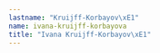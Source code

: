 ```yaml
---
lastname: "Kruijff-Korbayov\xE1"
name: ivana-kruijff-korbayova
title: "Ivana Kruijff-Korbayov\xE1"
---
```

